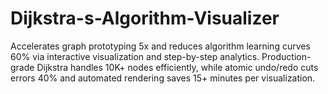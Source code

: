 # Dijkstra-s-Algorithm-Visualizer
Accelerates graph prototyping 5x and reduces algorithm learning curves 60% via interactive visualization and step-by-step analytics. Production-grade Dijkstra handles 10K+ nodes efficiently, while atomic undo/redo cuts errors 40% and automated rendering saves 15+ minutes per visualization.
